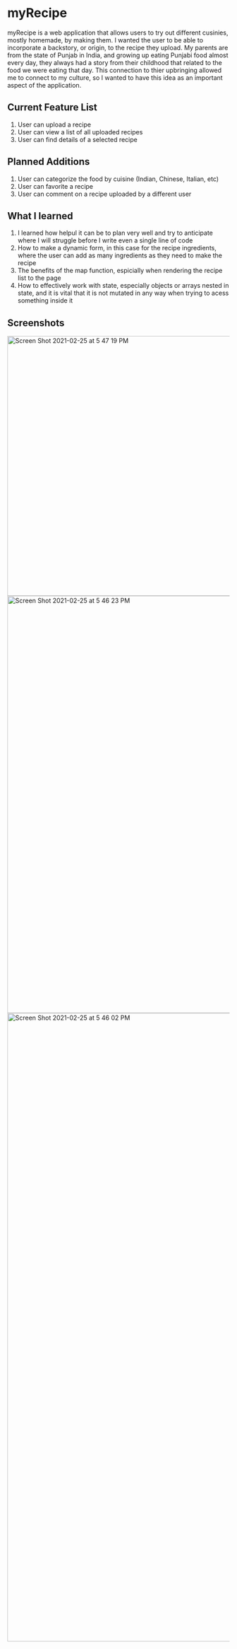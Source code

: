 # myRecipe

myRecipe is a web application that allows users to try out different cusinies, mostly homemade, by making them. I wanted the user to be able to  incorporate a backstory, or origin, to the recipe they upload. My parents are from the state of Punjab in India, and growing up eating Punjabi food almost every day, they always had a story from their childhood that related to the food we were eating that day. This connection to thier upbringing allowed me to connect to my culture, so I wanted to have this idea as an important aspect of the application. 



## Current Feature List 
  1) User can upload a recipe 
  2) User can view a list of all uploaded recipes 
  3) User can find details of a selected recipe 


## Planned Additions 
  1) User can categorize the food by cuisine (Indian, Chinese, Italian, etc)
  2) User can favorite a recipe 
  3) User can comment on a recipe uploaded by a different user 


## What I learned 
  1) I learned how helpul it can be to plan very well and try to anticipate where I will struggle before I write even a single line of code
  2) How to make a dynamic form, in this case for the recipe ingredients, where the user can add as many ingredients as they need to make the recipe
  3) The benefits of the map function, espicially when rendering the recipe list to the page
  4) How to effectively work with state, especially objects or arrays nested in state, and it is vital that it is not mutated in any way when trying to acess something inside it
 
 
 ## Screenshots 
 <img width="588" alt="Screen Shot 2021-02-25 at 5 47 19 PM" src="https://user-images.githubusercontent.com/29240758/109243521-f0de5d00-7791-11eb-8cc8-29a36ccfd01f.png">
<img width="944" alt="Screen Shot 2021-02-25 at 5 46 23 PM" src="https://user-images.githubusercontent.com/29240758/109243525-f2a82080-7791-11eb-8a8f-883884088047.png">
<img width="1422" alt="Screen Shot 2021-02-25 at 5 46 02 PM" src="https://user-images.githubusercontent.com/29240758/109243527-f340b700-7791-11eb-9258-2e4e85a637b2.png">
